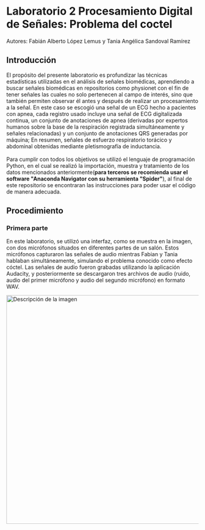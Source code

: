 # Laboratorio 2 Procesamiento  Digital de Señales: Problema del coctel 
Autores: Fabián Alberto López Lemus y Tania Angélica Sandoval Ramírez
## Introducción
El propósito del presente laboratorio es profundizar las técnicas estadísticas utilizadas en el análisis de señales biomédicas, aprendiendo a buscar señales biomédicas en repositorios como physionet con el fin de tener señales las cuales no solo pertenecen al campo de interés, sino que también permiten observar él antes y después de realizar un procesamiento a la señal. En este caso se escogió una señal de un ECG hecho a pacientes con apnea, cada registro usado incluye una señal de ECG digitalizada continua, un conjunto de anotaciones de apnea (derivadas por expertos humanos sobre la base de la respiración registrada simultáneamente y señales relacionadas) y un conjunto de anotaciones QRS generadas por máquina; En resumen, señales de esfuerzo respiratorio torácico y abdominal obtenidas mediante pletismografía de inductancia.<br>
<br>
Para cumplir con todos los objetivos se utilizó el lenguaje de programación Python, en el cual se realizó la importación, muestra y tratamiento de los datos mencionados anteriormente(**para terceros se recomienda usar el software "Anaconda Navigator con su herramienta "Spider"**), al final de este repositorio se encontraran las instrucciones para poder usar el código de manera adecuada.
## Procedimiento 
### Primera parte
En este laboratorio, se utilizó una interfaz, como se muestra en la imagen, con dos micrófonos situados en diferentes partes de un salón. Estos micrófonos capturaron las señales de audio mientras Fabian y Tania hablaban simultáneamente, simulando el problema conocido como efecto cóctel. Las señales de audio fueron grabadas utilizando la aplicación Audacity, y posteriormente se descargaron tres archivos de audio (ruido, audio del primer micrófono y audio del segundo micrófono) en formato WAV.<br>

<img src="https://github.com/user-attachments/assets/2f53232e-810a-4017-bbd7-aece4d0d962c" alt="Descripción de la imagen" width="600"/>

